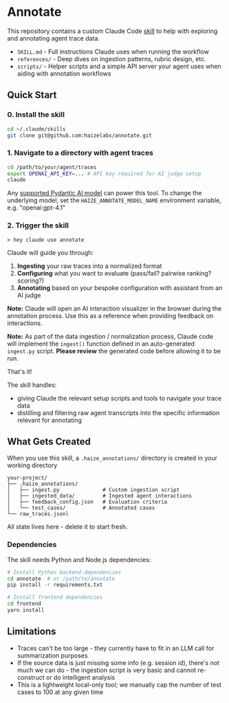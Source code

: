 # Annotate

This repository contains a custom Claude Code [skill](https://docs.claude.com/en/docs/agents-and-tools/agent-skills/overview) to help with exploring and annotating agent trace data.

- `SKILL.md` - Full instructions Claude uses when running the workflow
- `references/` - Deep dives on ingestion patterns, rubric design, etc.
- `scripts/` - Helper scripts and a simple API server your agent uses when aiding with annotation workflows

## Quick Start

### 0. Install the skill
```bash
cd ~/.claude/skills
git clone git@github.com:haizelabs/annotate.git
```

### 1. Navigate to a directory with agent traces

```bash
cd /path/to/your/agent/traces
export OPENAI_API_KEY=... # API key required for AI judge setup
claude
```
Any [supported Pydantic AI model](https://ai.pydantic.dev/models/overview/) can power this tool. To change the underlying model, set the `HAIZE_ANNOTATE_MODEL_NAME` environment variable, e.g. "openai:gpt-4.1"

### 2. Trigger the skill

```
> hey claude use annotate
```

Claude will guide you through:
1. **Ingesting** your raw traces into a normalized format
2. **Configuring** what you want to evaluate (pass/fail? pairwise ranking? scoring?)
3. **Annotating** based on your bespoke configuration with assistant from an AI judge

**Note:** Claude will open an AI interaction visualizer in the browser during the annotation process. Use this as a reference when providing feedback on interactions.

**Note:** As part of the data ingestion / normalization process, Claude code will implement the `ingest()` function defined in an auto-generated `ingest.py` script. **Please review** the generated code before allowing it to be run.

That's it!

The skill handles:
- giving Claude the relevant setup scripts and tools to navigate your trace data
- distilling and filtering raw agent transcripts into the specific information relevant for annotating

## What Gets Created

When you use this skill, a `.haize_annotations/` directory is created in your working directory

```
your-project/
├── .haize_annotations/
│   ├── ingest.py              # Custom ingestion script
│   ├── ingested_data/         # Ingested agent interactions
│   ├── feedback_config.json   # Evaluation criteria
│   └── test_cases/            # Annotated cases
└── raw_traces.jsonl
```

All state lives here - delete it to start fresh. 

### Dependencies

The skill needs Python and Node.js dependencies:

```bash
# Install Python backend dependencies
cd annotate  # or /path/to/annotate
pip install -r requirements.txt

# Install frontend dependencies
cd frontend
yarn install
```

## Limitations
- Traces can't be too large - they currently have to fit in an LLM call for summarization purposes
- If the source data is just missing some info (e.g. session id), there's not much we can do - the ingestion script is very basic and cannot re-construct or do intelligent analysis
- This is a lightweight local-only tool; we manually cap the number of test cases to 100 at any given time
